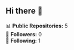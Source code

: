 ## Hi there 👋

<!--
**Bhavikakumawat/Bhavikakumawat** is a ✨ _special_ ✨ repository because its `README.md` (this file) appears on your GitHub profile.

Here are some ideas to get you started:

- 🔭 I’m currently working on ...
- 🌱 I’m currently learning ...
- 👯 I’m looking to collaborate on ...
- 🤔 I’m looking for help with ...
- 💬 Ask me about ...
- 📫 How to reach me: ...
- 😄 Pronouns: ...
- ⚡ Fun fact: ...
-
💫 About Me:
I'm Bhavika, a passionate developer who loves to explore new technologies and create innovative solutions. I believe in the power of code to bring ideas to life!


💻 Tech Stack:
![Python](https://img.shields.io/badge/python-3670A0?style=for-the-badge&logo=python&logoColor=ffdd54) ![Matplotlib](https://img.shields.io/badge/Matplotlib-%23ffffff.svg?style=for-the-badge&logo=Matplotlib&logoColor=black) ![Pandas](https://img.shields.io/badge/pandas-%23150458.svg?style=for-the-badge&logo=pandas&logoColor=white) ![NumPy](https://img.shields.io/badge/numpy-%23013243.svg?style=for-the-badge&logo=numpy&logoColor=white)
📊 GitHub Stats:
![](https://github-readme-stats.vercel.app/api?username=Bhavikakumawat&theme=dark&hide_border=false&include_all_commits=true&count_private=false)<br/>
![](https://nirzak-streak-stats.vercel.app/?user=Bhavikakumawat&theme=dark&hide_border=false)<br/>
![](https://github-readme-stats.vercel.app/api/top-langs/?username=Bhavikakumawat&theme=dark&hide_border=false&include_all_commits=true&count_private=false&layout=compact)

🏆 GitHub Trophies
![](https://github-profile-trophy.vercel.app/?username=Bhavikakumawat&theme=radical&no-frame=false&no-bg=true&margin-w=4)

🔝 Top Contributed Repo
![](https://github-contributor-stats.vercel.app/api?username=Bhavikakumawat&limit=5&theme=dark&combine_all_yearly_contributions=true)

---
[![](https://visitcount.itsvg.in/api?id=Bhavikakumawat&icon=0&color=0)](https://visitcount.itsvg.in)

<!-- Proudly created with GPRM ( https://gprm.itsvg.in ) -->


📊 **Public Repositories:** 5  
👥 **Followers:** 0  
🔄 **Following:** 1

